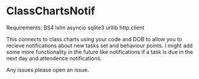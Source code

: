 # ClassChartsNotif

Requirements:
  BS4
  lxlm
  asyncio
  sqlite3
  urllib
  http.client
  
  
This connects to class charts using your code and DOB to allow you to recieve notifications about new tasks set and behaviour points. I might add some more functionality in the future like notifications if a task is due in the next day and attendence notifications.

Any issues please open an issue.
